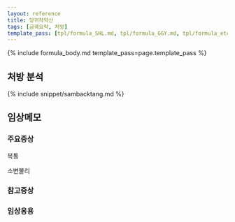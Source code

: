 ```yaml
---
layout: reference
title: 당귀작약산
tags: [금궤요략, 처방]
template_pass: [tpl/formula_SHL.md, tpl/formula_GGY.md, tpl/formula_etc.md]
---
```


{% include formula_body.md template_pass=page.template_pass %}

## 처방 분석

{% include snippet/sambacktang.md %}

## 임상메모



### 주요증상

복통

소변불리


### 참고증상


### 임상응용
